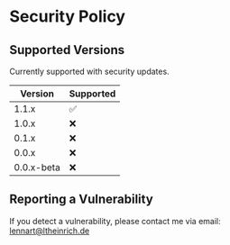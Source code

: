 # Security Policy

## Supported Versions

Currently supported with security updates.

| Version | Supported          |
| ------- | ------------------ |
| 1.1.x   | :white_check_mark: |
| 1.0.x   | :x: |
| 0.1.x   | :x: |
| 0.0.x   | :x: |
| 0.0.x-beta   | :x: |

## Reporting a Vulnerability

If you detect a vulnerability, please contact me via email: lennart@ltheinrich.de
